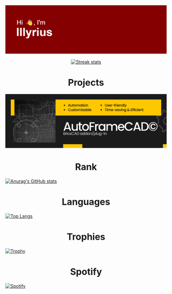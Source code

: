 <div align="center">
  <img src="https://github.com/illyrius666/illyrius666/blob/master/images/header.png" alt="GitHub Logo">
  <p>
    <a href="https://git.io/streak-stats">
      <img src="http://github-readme-streak-stats.herokuapp.com?user=illyrius666&theme=radical&date_format=j%2Fn%5B%2FY%5D&card_width=1200" alt="Streak stats">
    </a>
  </p>
</div>

<h1 style="text-align: center;">Projects</h1>
<p align="center">
  <a href="https://illyrius.me/AutoFrameCAD">
    <img src="https://github.com/illyrius666/illyrius666/blob/master/images/AutoFrameCAD.png" alt="AutoFrameCAD">
  </a>
</p>

<h1 style="text-align: center;">Rank</h1>
<p align="left">
  <a href="https://github.com/anuraghazra/github-readme-stats">
    <img src="https://github-readme-stats.vercel.app/api?username=illyrius666&theme=radical" alt="Anurag's GitHub stats">
  </a>
</p>

<h1 style="text-align: center;">Languages</h1>
<p align="left">
  <a href="https://github.com/illyrius666">
    <img src="https://github-readme-stats.vercel.app/api/top-langs/?username=illyrius666&layout=compact&theme=radical" alt="Top Langs">
  </a>
</p>

<h1 style="text-align: center;">Trophies</h1>
<p align="left">
  <a href="https://github.com/ryo-ma/github-profile-trophy">
    <img src="https://github-profile-trophy.vercel.app/?username=illyrius666&theme=radical" alt="Trophy">
  </a>
</p>

<h1 style="text-align: center;">Spotify</h1>
<p align="left">
  <a href="https://open.spotify.com/user/1168441141">
    <img src="https://spotify-recently-played-readme.vercel.app/api?user=1168441141&width=1000" alt="Spotify">
  </a>
</p>
